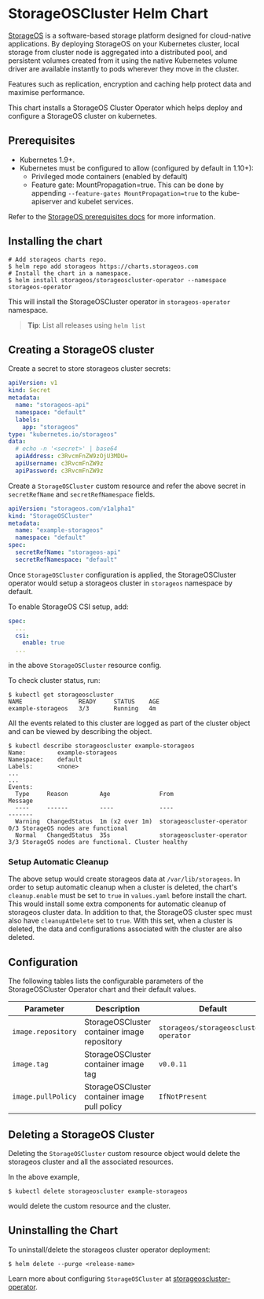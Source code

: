 # StorageOSCluster Helm Chart

[StorageOS](https://storageos.com) is a software-based storage platform designed for cloud-native applications.  By
deploying StorageOS on your Kubernetes cluster, local storage from cluster node is aggregated into a distributed pool,
and persistent volumes created from it using the native Kubernetes volume driver are available instantly to pods
wherever they move in the cluster.

Features such as replication, encryption and caching help protect data and maximise performance.

This chart installs a StorageOS Cluster Operator which helps deploy and
configure a StorageOS cluster on kubernetes.

## Prerequisites

- Kubernetes 1.9+.
- Kubernetes must be configured to allow (configured by default in 1.10+):
    - Privileged mode containers (enabled by default)
    - Feature gate: MountPropagation=true.  This can be done by appending `--feature-gates MountPropagation=true` to the
      kube-apiserver and kubelet services.

Refer to the [StorageOS prerequisites docs](https://docs.storageos.com/docs/prerequisites/overview) for more information.


## Installing the chart

```console
# Add storageos charts repo.
$ helm repo add storageos https://charts.storageos.com
# Install the chart in a namespace.
$ helm install storageos/storageoscluster-operator --namespace storageos-operator
```

This will install the StorageOSCluster operator in `storageos-operator` namespace.

> **Tip**: List all releases using `helm list`


## Creating a StorageOS cluster

Create a secret to store storageos cluster secrets:
```yaml
apiVersion: v1
kind: Secret
metadata:
  name: "storageos-api"
  namespace: "default"
  labels:
    app: "storageos"
type: "kubernetes.io/storageos"
data:
  # echo -n '<secret>' | base64
  apiAddress: c3RvcmFnZW9zOjU3MDU=
  apiUsername: c3RvcmFnZW9z
  apiPassword: c3RvcmFnZW9z
```

Create a `StorageOSCluster` custom resource and refer the above secret in
`secretRefName` and `secretRefNamespace` fields.

```yaml
apiVersion: "storageos.com/v1alpha1"
kind: "StorageOSCluster"
metadata:
  name: "example-storageos"
  namespace: "default"
spec:
  secretRefName: "storageos-api"
  secretRefNamespace: "default"
```

Once `StorageOSCluster` configuration is applied, the StorageOSCluster operator
would setup a storageos cluster in `storageos` namespace by default.

To enable StorageOS CSI setup, add:
```yaml
spec:
  ...
  csi:
    enable: true
  ...
```
in the above `StorageOSCluster` resource config.

To check cluster status, run:

```
$ kubectl get storageoscluster
NAME                READY     STATUS    AGE
example-storageos   3/3       Running   4m
```

All the events related to this cluster are logged as part of the cluster object
and can be viewed by describing the object.

```
$ kubectl describe storageoscluster example-storageos
Name:         example-storageos
Namespace:    default
Labels:       <none>
...
...
Events:
  Type     Reason         Age              From                       Message
  ----     ------         ----             ----                       -------
  Warning  ChangedStatus  1m (x2 over 1m)  storageoscluster-operator  0/3 StorageOS nodes are functional
  Normal   ChangedStatus  35s              storageoscluster-operator  3/3 StorageOS nodes are functional. Cluster healthy
```

### Setup Automatic Cleanup

The above setup would create storageos data at `/var/lib/storageos`. In order to
setup automatic cleanup when a cluster is deleted, the chart's `cleanup.enable`
must be set to `true` in `values.yaml` before install the chart. This would
install some extra components for automatic cleanup of storageos cluster data.
In addition to that, the StorageOS cluster spec must also have `cleanupAtDelete`
set to `true`. With this set, when a cluster is deleted, the data and
configurations associated with the cluster are also deleted.


## Configuration

The following tables lists the configurable parameters of the StorageOSCluster
Operator chart and their default values.

Parameter | Description | Default
--------- | ----------- | -------
`image.repository` | StorageOSCluster container image repository | `storageos/storageoscluster-operator`
`image.tag` | StorageOSCluster container image tag | `v0.0.11`
`image.pullPolicy` | StorageOSCluster container image pull policy | `IfNotPresent`


## Deleting a StorageOS Cluster

Deleting the `StorageOSCluster` custom resource object would delete the
storageos cluster and all the associated resources.

In the above example,
```
$ kubectl delete storageoscluster example-storageos
```

would delete the custom resource and the cluster.


## Uninstalling the Chart

To uninstall/delete the storageos cluster operator deployment:

```console
$ helm delete --purge <release-name>
```


Learn more about configuring `StorageOSCluster` at
[storageoscluster-operator](https://github.com/storageos/storageoscluster-operator).
